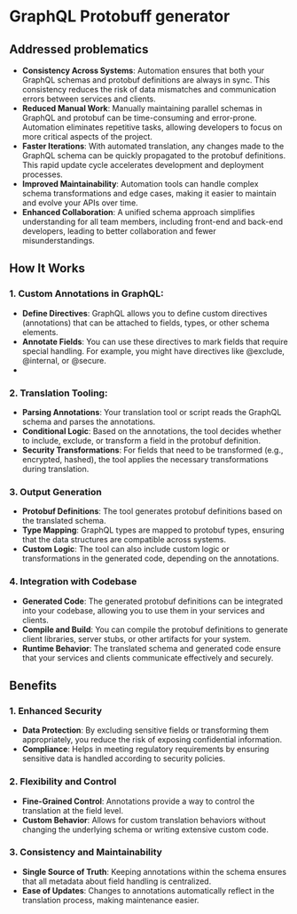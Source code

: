 
# GraphQL Protobuff generator

## Addressed problematics

- **Consistency Across Systems**: Automation ensures that both your GraphQL schemas and protobuf definitions are always in sync. This consistency reduces the risk of data mismatches and communication errors between services and clients.
- **Reduced Manual Work**: Manually maintaining parallel schemas in GraphQL and protobuf can be time-consuming and error-prone. Automation eliminates repetitive tasks, allowing developers to focus on more critical aspects of the project.
- **Faster Iterations**: With automated translation, any changes made to the GraphQL schema can be quickly propagated to the protobuf definitions. This rapid update cycle accelerates development and deployment processes.
- **Improved Maintainability**: Automation tools can handle complex schema transformations and edge cases, making it easier to maintain and evolve your APIs over time.
- **Enhanced Collaboration**: A unified schema approach simplifies understanding for all team members, including front-end and back-end developers, leading to better collaboration and fewer misunderstandings.

## How It Works

### 1. Custom Annotations in GraphQL:

- **Define Directives**: GraphQL allows you to define custom directives (annotations) that can be attached to fields, types, or other schema elements.
- **Annotate Fields**: You can use these directives to mark fields that require special handling. For example, you might have directives like @exclude, @internal, or @secure.
- 
### 2. Translation Tooling:

- **Parsing Annotations**: Your translation tool or script reads the GraphQL schema and parses the annotations.
- **Conditional Logic**: Based on the annotations, the tool decides whether to include, exclude, or transform a field in the protobuf definition.
- **Security Transformations**: For fields that need to be transformed (e.g., encrypted, hashed), the tool applies the necessary transformations during translation.

### 3. Output Generation

- **Protobuf Definitions**: The tool generates protobuf definitions based on the translated schema.
- **Type Mapping**: GraphQL types are mapped to protobuf types, ensuring that the data structures are compatible across systems.
- **Custom Logic**: The tool can also include custom logic or transformations in the generated code, depending on the annotations.

### 4. Integration with Codebase

- **Generated Code**: The generated protobuf definitions can be integrated into your codebase, allowing you to use them in your services and clients.
- **Compile and Build**: You can compile the protobuf definitions to generate client libraries, server stubs, or other artifacts for your system.
- **Runtime Behavior**: The translated schema and generated code ensure that your services and clients communicate effectively and securely.

## Benefits

### 1. Enhanced Security

- **Data Protection**: By excluding sensitive fields or transforming them appropriately, you reduce the risk of exposing confidential information.
- **Compliance**: Helps in meeting regulatory requirements by ensuring sensitive data is handled according to security policies.

### 2. Flexibility and Control

- **Fine-Grained Control**: Annotations provide a way to control the translation at the field level.
- **Custom Behavior**: Allows for custom translation behaviors without changing the underlying schema or writing extensive custom code.

### 3. Consistency and Maintainability

- **Single Source of Truth**: Keeping annotations within the schema ensures that all metadata about field handling is centralized.
- **Ease of Updates**: Changes to annotations automatically reflect in the translation process, making maintenance easier.